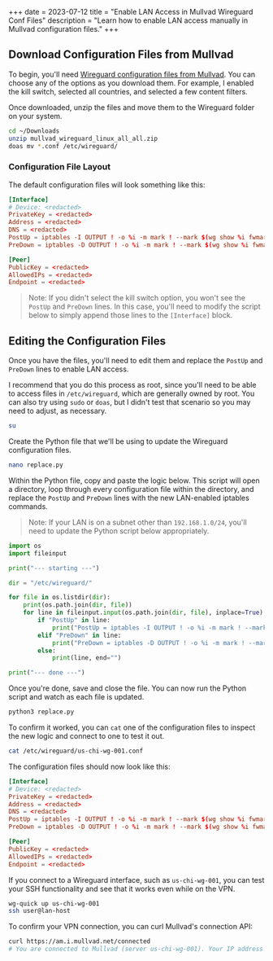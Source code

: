 +++
date = 2023-07-12
title = "Enable LAN Access in Mullvad Wireguard Conf Files"
description = "Learn how to enable LAN access manually in Mullvad configuration files."
+++

## Download Configuration Files from Mullvad

To begin, you'll need [Wireguard configuration files from
Mullvad](https://mullvad.net/account/wireguard-config). You can choose
any of the options as you download them. For example, I enabled the kill
switch, selected all countries, and selected a few content filters.

Once downloaded, unzip the files and move them to the Wireguard folder
on your system.

```sh
cd ~/Downloads
unzip mullvad_wireguard_linux_all_all.zip
doas mv *.conf /etc/wireguard/
```

### Configuration File Layout

The default configuration files will look something like this:

```conf
[Interface]
# Device: <redacted>
PrivateKey = <redacted>
Address = <redacted>
DNS = <redacted>
PostUp = iptables -I OUTPUT ! -o %i -m mark ! --mark $(wg show %i fwmark) -m addrtype ! --dst-type LOCAL -j REJECT && ip6tables -I OUTPUT ! -o %i -m mark ! --mark $(wg show %i fwmark) -m addrtype ! --dst-type LOCAL -j REJECT
PreDown = iptables -D OUTPUT ! -o %i -m mark ! --mark $(wg show %i fwmark) -m addrtype ! --dst-type LOCAL -j REJECT && ip6tables -D OUTPUT ! -o %i -m mark ! --mark $(wg show %i fwmark) -m addrtype ! --dst-type LOCAL -j REJECT

[Peer]
PublicKey = <redacted>
AllowedIPs = <redacted>
Endpoint = <redacted>
```

> Note: If you didn't select the kill switch option, you won't see the
> `PostUp` and `PreDown` lines. In this case,
> you'll need to modify the script below to simply append those lines
> to the `[Interface]` block.

## Editing the Configuration Files

Once you have the files, you'll need to edit them and replace the
`PostUp` and `PreDown` lines to enable LAN access.

I recommend that you do this process as root, since you'll need to be
able to access files in `/etc/wireguard`, which are generally
owned by root. You can also try using `sudo` or
`doas`, but I didn't test that scenario so you may need to
adjust, as necessary.

```sh
su
```

Create the Python file that we'll be using to update the Wireguard
configuration files.

```sh
nano replace.py
```

Within the Python file, copy and paste the logic below. This script will
open a directory, loop through every configuration file within the
directory, and replace the `PostUp` and `PreDown`
lines with the new LAN-enabled iptables commands.

> Note: If your LAN is on a subnet other than
> `192.168.1.0/24`, you'll need to update the Python script
> below appropriately.

```python
import os
import fileinput

print("--- starting ---")

dir = "/etc/wireguard/"

for file in os.listdir(dir):
    print(os.path.join(dir, file))
    for line in fileinput.input(os.path.join(dir, file), inplace=True):
        if "PostUp" in line:
            print("PostUp = iptables -I OUTPUT ! -o %i -m mark ! --mark $(wg show %i fwmark) -m addrtype ! --dst-type LOCAL ! -d 192.168.1.0/24 -j REJECT && ip6tables -I OUTPUT ! -o %i -m mark ! --mark $(wg show %i fwmark) -m addrtype ! --dst-type LOCAL -j REJECT")
        elif "PreDown" in line:
            print("PreDown = iptables -D OUTPUT ! -o %i -m mark ! --mark $(wg show %i fwmark) -m addrtype ! --dst-type LOCAL ! -d 192.168.1.0/24 -j REJECT && ip6tables -D OUTPUT ! -o %i -m mark ! --mark $(wg show %i fwmark) -m addrtype ! --dst-type LOCAL -j REJECT")
        else:
            print(line, end="")

print("--- done ---")
```

Once you're done, save and close the file. You can now run the Python
script and watch as each file is updated.

```sh
python3 replace.py
```

To confirm it worked, you can `cat` one of the configuration
files to inspect the new logic and connect to one to test it out.

```sh
cat /etc/wireguard/us-chi-wg-001.conf
```

The configuration files should now look like this:

```conf
[Interface]
# Device: <redacted>
PrivateKey = <redacted>
Address = <redacted>
DNS = <redacted>
PostUp = iptables -I OUTPUT ! -o %i -m mark ! --mark $(wg show %i fwmark) -m addrtype ! --dst-type LOCAL ! -d 192.168.1.0/24 -j REJECT && ip6tables -I OUTPUT ! -o %i -m mark ! --mark $(wg show %i fwmark) -m addrtype ! --dst-type LOCAL -j REJECT
PreDown = iptables -D OUTPUT ! -o %i -m mark ! --mark $(wg show %i fwmark) -m addrtype ! --dst-type LOCAL ! -d 192.168.1.0/24 -j REJECT && ip6tables -D OUTPUT ! -o %i -m mark ! --mark $(wg show %i fwmark) -m addrtype ! --dst-type LOCAL -j REJECT

[Peer]
PublicKey = <redacted>
AllowedIPs = <redacted>
Endpoint = <redacted>
```

If you connect to a Wireguard interface, such as
`us-chi-wg-001`, you can test your SSH functionality and see
that it works even while on the VPN.

```sh
wg-quick up us-chi-wg-001
ssh user@lan-host
```

To confirm your VPN connection, you can curl Mullvad's connection API:

```sh
curl https://am.i.mullvad.net/connected
# You are connected to Mullvad (server us-chi-wg-001). Your IP address is <redacted>
```
